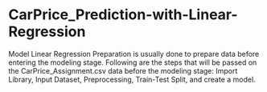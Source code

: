 # CarPrice_Prediction-with-Linear-Regression
Model Linear Regression
Preparation is usually done to prepare data before entering the modeling stage. Following are the steps that will be passed on the CarPrice_Assignment.csv data before the modeling stage: Import Library, Input Dataset, Preprocessing, Train-Test Split, and create a model.

